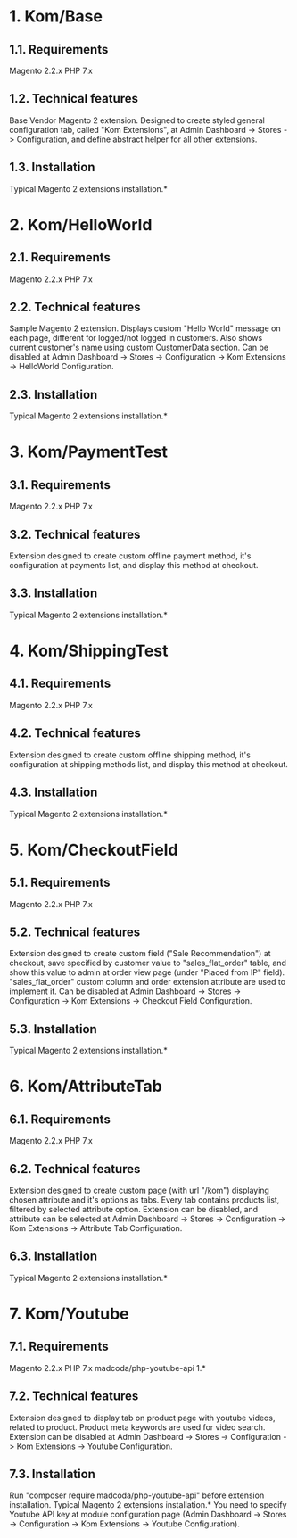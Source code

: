 # 1. Kom/Base

## 1.1. Requirements
Magento 2.2.x
PHP 7.x
    
## 1.2. Technical features
Base Vendor Magento 2 extension. Designed to create styled general configuration tab, called "Kom Extensions", at Admin Dashboard -> Stores -> Configuration,
and define abstract helper for all other extensions.

## 1.3. Installation
Typical Magento 2 extensions installation.*


# 2. Kom/HelloWorld

## 2.1. Requirements
Magento 2.2.x
PHP 7.x
    
## 2.2. Technical features
Sample Magento 2 extension. Displays custom "Hello World" message on each page, different for logged/not logged in customers.
Also shows current customer's name using custom CustomerData section. 
Can be disabled at Admin Dashboard -> Stores -> Configuration -> Kom Extensions -> HelloWorld Configuration.

## 2.3. Installation
Typical Magento 2 extensions installation.*


# 3. Kom/PaymentTest

## 3.1. Requirements
Magento 2.2.x
PHP 7.x
    
## 3.2. Technical features
Extension designed to create custom offline payment method, it's configuration at payments list, and display this method at checkout.

## 3.3. Installation
Typical Magento 2 extensions installation.*


# 4. Kom/ShippingTest

## 4.1. Requirements
Magento 2.2.x
PHP 7.x
    
## 4.2. Technical features
Extension designed to create custom offline shipping method, it's configuration at shipping methods list, and display this method at checkout.

## 4.3. Installation
Typical Magento 2 extensions installation.*


# 5. Kom/CheckoutField

## 5.1. Requirements
Magento 2.2.x
PHP 7.x
    
## 5.2. Technical features
Extension designed to create custom field ("Sale Recommendation") at checkout, save specified by customer value to "sales_flat_order" table,
and show this value to admin at order view page (under "Placed from IP" field). "sales_flat_order" custom column and order extension attribute are used to implement it.
Can be disabled at Admin Dashboard -> Stores -> Configuration -> Kom Extensions -> Checkout Field Configuration.

## 5.3. Installation
Typical Magento 2 extensions installation.*


# 6. Kom/AttributeTab

## 6.1. Requirements
Magento 2.2.x
PHP 7.x
    
## 6.2. Technical features
Extension designed to create custom page (with url "/kom") displaying chosen attribute and it's options as tabs. Every tab contains products list, filtered by
selected attribute option. Extension can be disabled, and attribute can be selected at Admin Dashboard -> Stores -> Configuration -> Kom Extensions -> Attribute Tab Configuration. 

## 6.3. Installation
Typical Magento 2 extensions installation.*


# 7. Kom/Youtube

## 7.1. Requirements
Magento 2.2.x
PHP 7.x
madcoda/php-youtube-api 1.*
    
## 7.2. Technical features
Extension designed to display tab on product page with youtube videos, related to product. 
Product meta keywords are used for video search.
Extension can be disabled at Admin Dashboard -> Stores -> Configuration -> Kom Extensions -> Youtube Configuration. 

## 7.3. Installation
Run "composer require madcoda/php-youtube-api" before extension installation.
Typical Magento 2 extensions installation.*
You need to specify Youtube API key at module configuration page (Admin Dashboard -> Stores -> Configuration -> Kom Extensions -> Youtube Configuration).
